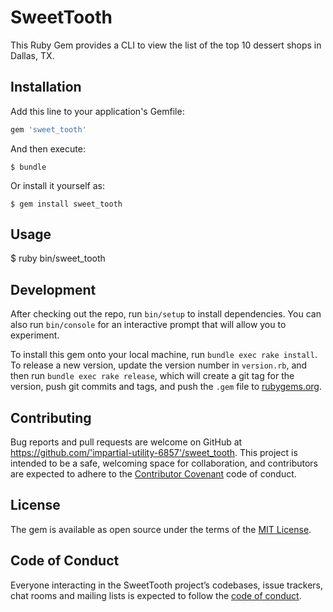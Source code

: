 # SweetTooth
This Ruby Gem provides a CLI to view the list of the top 10 dessert shops in Dallas, TX.

## Installation

Add this line to your application's Gemfile:

```ruby
gem 'sweet_tooth'
```

And then execute:

    $ bundle

Or install it yourself as:

    $ gem install sweet_tooth

## Usage

$ ruby bin/sweet_tooth

## Development

After checking out the repo, run `bin/setup` to install dependencies. You can also run `bin/console` for an interactive prompt that will allow you to experiment.

To install this gem onto your local machine, run `bundle exec rake install`. To release a new version, update the version number in `version.rb`, and then run `bundle exec rake release`, which will create a git tag for the version, push git commits and tags, and push the `.gem` file to [rubygems.org](https://rubygems.org).

## Contributing

Bug reports and pull requests are welcome on GitHub at https://github.com/'impartial-utility-6857'/sweet_tooth. This project is intended to be a safe, welcoming space for collaboration, and contributors are expected to adhere to the [Contributor Covenant](http://contributor-covenant.org) code of conduct.

## License

The gem is available as open source under the terms of the [MIT License](https://opensource.org/licenses/MIT).

## Code of Conduct

Everyone interacting in the SweetTooth project’s codebases, issue trackers, chat rooms and mailing lists is expected to follow the [code of conduct](https://github.com/'impartial-utility-6857'/sweet_tooth/blob/master/CODE_OF_CONDUCT.md).
